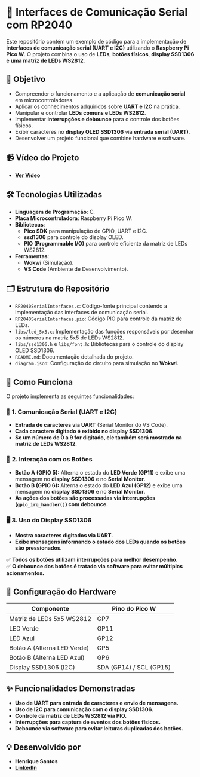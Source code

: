 # 🔗 Interfaces de Comunicação Serial com RP2040  

Este repositório contém um exemplo de código para a implementação de **interfaces de comunicação serial (UART e I2C)** utilizando o **Raspberry Pi Pico W**. O projeto combina o uso de **LEDs**, **botões físicos**, **display SSD1306** e **uma matriz de LEDs WS2812**.  

## 🎯 Objetivo  

- Compreender o funcionamento e a aplicação de **comunicação serial** em microcontroladores.  
- Aplicar os conhecimentos adquiridos sobre **UART e I2C** na prática.  
- Manipular e controlar **LEDs comuns e LEDs WS2812**.  
- Implementar **interrupções e debounce** para o controle dos botões físicos.  
- Exibir caracteres no **display OLED SSD1306** via **entrada serial (UART)**.  
- Desenvolver um projeto funcional que combine hardware e software.  

## 📹 Vídeo do Projeto  

- **[Ver Vídeo](#)**  

## 🛠️ Tecnologias Utilizadas  

- **Linguagem de Programação**: C.  
- **Placa Microcontroladora**: Raspberry Pi Pico W.  
- **Bibliotecas**:  
  - **Pico SDK** para manipulação de GPIO, UART e I2C.  
  - **ssd1306** para controle do display OLED.  
  - **PIO (Programmable I/O)** para controle eficiente da matriz de LEDs WS2812.  
- **Ferramentas**:  
  - **Wokwi** (Simulação).  
  - **VS Code** (Ambiente de Desenvolvimento).  

## 🗂️ Estrutura do Repositório  

- `RP2040SerialInterfaces.c`: Código-fonte principal contendo a implementação das interfaces de comunicação serial.  
- `RP2040SerialInterfaces.pio`: Código PIO para controle da matriz de LEDs.  
- `libs/led_5x5.c`: Implementação das funções responsáveis por desenhar os números na matriz 5x5 de LEDs WS2812.  
- `libs/ssd1306.h` e `libs/font.h`: Bibliotecas para o controle do display OLED SSD1306.  
- `README.md`: Documentação detalhada do projeto.  
- `diagram.json`: Configuração do circuito para simulação no **Wokwi**.  

## 🚀 Como Funciona  

O projeto implementa as seguintes funcionalidades:  

### 📡 **1. Comunicação Serial (UART e I2C)**  
- **Entrada de caracteres via UART** (Serial Monitor do VS Code).  
- **Cada caractere digitado é exibido no display SSD1306**.  
- **Se um número de 0 a 9 for digitado, ele também será mostrado na matriz de LEDs WS2812**.  

### 🔘 **2. Interação com os Botões**  
- **Botão A (GPIO 5):** Alterna o estado do **LED Verde (GP11)** e exibe uma mensagem no **display SSD1306** e no **Serial Monitor**.  
- **Botão B (GPIO 6):** Alterna o estado do **LED Azul (GP12)** e exibe uma mensagem no **display SSD1306** e no **Serial Monitor**.  
- **As ações dos botões são processadas via interrupções (`gpio_irq_handler()`) com debounce.**  

### 🖥️ **3. Uso do Display SSD1306**  
- **Mostra caracteres digitados via UART.**  
- **Exibe mensagens informando o estado dos LEDs quando os botões são pressionados.**  

✅ **Todos os botões utilizam interrupções para melhor desempenho.**  
✅ **O debounce dos botões é tratado via software para evitar múltiplos acionamentos.**  

## 🔌 Configuração do Hardware  

| Componente          | Pino do Pico W |  
|--------------------|---------------|  
| Matriz de LEDs 5x5 WS2812 | GP7  |  
| LED Verde         | GP11          |  
| LED Azul         | GP12          |  
| Botão A (Alterna LED Verde) | GP5  |  
| Botão B (Alterna LED Azul)  | GP6  |  
| Display SSD1306 (I2C) | SDA (GP14) / SCL (GP15) |  

## ✨ Funcionalidades Demonstradas  

- **Uso de UART para entrada de caracteres e envio de mensagens.**  
- **Uso de I2C para comunicação com o display SSD1306.**  
- **Controle da matriz de LEDs WS2812 via PIO.**  
- **Interrupções para captura de eventos dos botões físicos.**  
- **Debounce via software para evitar leituras duplicadas dos botões.**  

## 💡 Desenvolvido por  

- **Henrique Santos**  
- **[LinkedIn](https://www.linkedin.com/in/dev-henriqueo-santos/)**  
